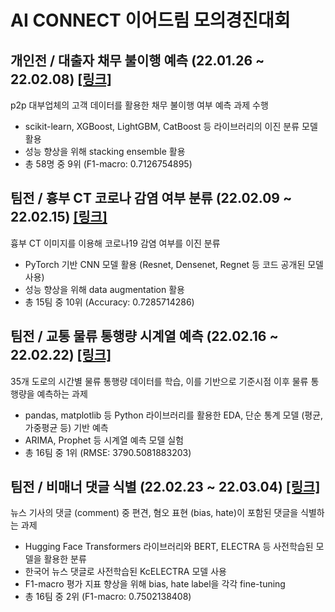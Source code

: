 # AI CONNECT 이어드림 모의경진대회
## 개인전 / 대출자 채무 불이행 예측 (22.01.26 ~ 22.02.08) [[링크]](https://github.com/jmkim0/yd_aiconnect/tree/main/1-Solo_Competition)
p2p 대부업체의 고객 데이터를 활용한 채무 불이행 여부 예측 과제 수행
- scikit-learn, XGBoost, LightGBM, CatBoost 등 라이브러리의 이진 분류 모델 활용
- 성능 향상을 위해 stacking ensemble 활용
- 총 58명 중 9위 (F1-macro: 0.7126754895)
## 팀전 / 흉부 CT 코로나 감염 여부 분류 (22.02.09 ~ 22.02.15) [[링크]](https://github.com/jmkim0/yd_aiconnect/tree/main/2-Team_Competition/1-covid_ct)
흉부 CT 이미지를 이용해 코로나19 감염 여부를 이진 분류
- PyTorch 기반 CNN 모델 활용 (Resnet, Densenet, Regnet 등 코드 공개된 모델 사용)
- 성능 향상을 위해 data augmentation 활용
- 총 15팀 중 10위 (Accuracy: 0.7285714286)
## 팀전 / 교통 물류 통행량 시계열 예측 (22.02.16 ~ 22.02.22) [[링크]](https://github.com/jmkim0/yd_aiconnect/tree/main/2-Team_Competition/2-highway_traffic)
35개 도로의 시간별 물류 통행량 데이터를 학습, 이를 기반으로 기준시점 이후 물류 통행량을 예측하는 과제
- pandas, matplotlib 등 Python  라이브러리를 활용한 EDA, 단순 통계 모델 (평균, 가중평균 등) 기반 예측
- ARIMA, Prophet 등 시계열 예측 모델 실험
- 총 16팀 중 1위 (RMSE: 3790.5081883203)
## 팀전 / 비매너 댓글 식별 (22.02.23 ~ 22.03.04) [[링크]](https://github.com/jmkim0/yd_aiconnect/tree/main/2-Team_Competition/3-comment_bias_hate)
뉴스 기사의 댓글 (comment) 중 편견, 혐오 표현 (bias, hate)이 포함된 댓글을 식별하는 과제
- Hugging Face Transformers 라이브러리와 BERT, ELECTRA 등 사전학습된 모델을 활용한 분류
- 한국어 뉴스 댓글로 사전학습된 KcELECTRA 모델 사용
- F1-macro 평가 지표 향상을 위해 bias, hate label을 각각  fine-tuning
- 총 16팀 중 2위 (F1-macro: 0.7502138408)
